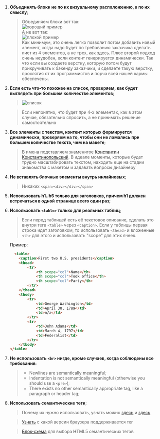 1. **Объединять блоки не по их визуальному расположению, а по их смыслу**;
    > Объединяем блоки вот так:  
    > ![хороший пример](http://image.prntscr.com/image/665a3fda6b3847e687c4ed5fdbbaec22.png)  
    > А не вот так:  
    > ![плохой пример](http://image.prntscr.com/image/ea6179004eb9493e90a4ceae4dad2a7c.png)  
    > Как минимум, это очень легко позволит потом добавить новый элемент, когда надо будет по требованию заказчика сделать лист из 4 элементов, а не трех, как здесь. Плюс второй подход очень неудобен, если контент генерируется динамически. Так что если вы создаете верстку, которую потом будут прикручивать к бэкенду заказчики, и сделаете такую верстку, проклятия от их программистов и порча всей нашей кармы обеспечены.

2. **Если есть что-то похожее на список, проверяем, как будет выглядеть при большем количестве элементов**;
    > ![список](https://rizzoma.com/r/files/a87a0a28b84d6326d4f3909e8801dab7-97a135d68ad6e2e449e9c9f2dbf9766c-0-0.6276249218551724)

    > Если непонятно, что будет при 4-х элементах, как в этом случае, обязательно спросить, а не принимать решение самостоятельно

3. **Все элементы с текстом, контент которых формируется динамически, проверяем на то, чтобы они не ломались при большем количестве текста, чем на макете**;
    > В имена подставляем знаменитое [Константин Константинопольский](https://tema.livejournal.com/1322108.html).
    > В идеале моменты, которые будет трудно масштабировать текстом, находить еще на стадии знакомства с макетом и задавать вопросы дизайнеру

4. **Не вставлять блочные элементы внутрь инлайновых**;
    > Никаких `<span><div></div></span>`

5. **Использовать h1..h6 только для заголовков, причем h1 должен встречаться в одной странице всего один раз**;

6. **Использовать `<table>` только для реальных таблиц**;
    > Если перед таблицей есть её текстовое описание, сделать это внутри тега `<table>` через `<caption>`.
    Если у таблицы первая строка идет заголовком, то использовать `<thead>` и вложенные `<th>` для этого и использовать "scope" для этих ячеек.

    Пример:

    ```html
      <table>
        <caption>First two U.S. presidents</caption>
        <thead>
            <tr>
                <th scope="col">Name</th>
                <th scope="col">Took office</th>
                <th scope="col">Party</th>
            </tr>
        </thead>
        <tbody>
            <tr>
                <td>George Washington</td>
                <td>April 30, 1789</td>
                <td>n/a</td>
            </tr>
            <tr>
                <td>John Adams</td>
                <td>March 4, 1797</td>
                <td>Federalist</td>
            </tr>
        </tbody>
    </table>
    ```

7. **Не использовать `<br>` нигде, кроме случаев, когда соблюдены все требования:**
    > * Newlines are semantically meaningful;
    > * Indentation is not semantically meaningful (otherwise you should use a `<pre>`);
    > * There exists no other semantically appropriate tag, like a paragraph or header tag;

8. **Использовать семантические теги**;
    > Почему их нужно использовать, узнать можно [здесь](https://www.youtube.com/watch?v=bDYEnNzprzE) и [здесь](https://developer.mozilla.org/ru/docs/Learn/%D0%94%D0%BE%D1%81%D1%82%D1%83%D0%BF%D0%BD%D0%BE%D1%81%D1%82%D1%8C/HTML)

    > [Узнать](http://caniuse.com) с какой версии браузера поддерживается тег

    > [Блок-схема](http://html5doctor.com/downloads/h5d-sectioning-flowchart.pdf) для выбора HTML5 семантических тегов
